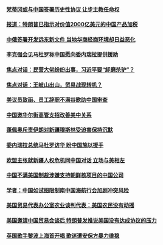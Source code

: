 #### [梵蒂冈或与中国签署历史性协议 让步主教任命权](../pages/zyyyoeqqvi/4572382.md) 

#### [报道：特朗普已指示对价值2000亿美元的中国产品加税](../pages/zyyyoeqqvi/4571959.md) 

#### [中俄签署开发远东新文件 当地华商经商环境却日益恶化](../pages/zyyyoeqqvi/4571838.md) 

#### [李克强会见马杜罗称中国愿向委内瑞拉提供援助 ](../pages/zyyyoeqqvi/4571804.md) 

#### [焦点对话：民营大佬纷纷出事，习近平要“卸磨杀驴”？](../pages/zyyyoeqqvi/4571750.md) 

#### [焦点对话：王岐山出山，贸易战现转机？](../pages/zyyyoeqqvi/4571728.md) 

#### [美议员致函、员工辞职不满谷歌助中国审查 ](../pages/zyyyoeqqvi/4571687.md) 

#### [中国邀华尔街高管支招改善美中关系](../pages/zyyyoeqqvi/4571665.md) 

#### [蓬佩奥斥责伊朗对新疆穆斯林受迫害保持沉默     ](../pages/zyyyoeqqvi/4571531.md) 

#### [委内瑞拉总统马杜罗访华 盼中国施以援手](../pages/zyyyoeqqvi/4571521.md) 

#### [欧盟主张就新疆人权危机同中国对话 立场与美相左](../pages/zyyyoeqqvi/4571517.md) 

#### [中国不满美国制裁涉嫌支持朝鲜核项目的中国公司 ](../pages/zyyyoeqqvi/4571484.md) 

#### [学者：中国如试图限制南中国海航行会加剧冲突风险](../pages/zyyyoeqqvi/4571399.md) 

#### [美国贸易代表办公室农业谈判代表：美国农民没有动摇](../pages/zyyyoeqqvi/4571300.md) 

#### [美国邀请中国贸易会谈后 特朗普发推说美国没有达成协议的压力](../pages/zyyyoeqqvi/4571276.md) 

#### [英国歌手黎波上海首开唱  歌迷遭安保方暴力维稳](../pages/zyyyoeqqvi/4570721.md) 

